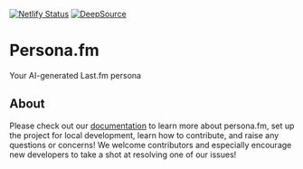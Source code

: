 [![Netlify Status](https://api.netlify.com/api/v1/badges/053118a8-6595-40ce-a0d5-26ba3dcac37f/deploy-status)](https://app.netlify.com/sites/personafm/deploys)
[![DeepSource](https://app.deepsource.com/gh/personafm/persona.fm.svg/?label=active+issues&show_trend=true&token=tgIMoNNWRSugrm1CLxp54e00)](https://app.deepsource.com/gh/personafm/persona.fm/)

# Persona.fm

Your AI-generated Last.fm persona

## About

Please check out our [documentation](https://docs.personafm.com) to learn more about persona.fm, set up the project for local development, learn how to contribute, and raise any questions or concerns! We welcome contributors and especially encourage new developers to take a shot at resolving one of our issues!
